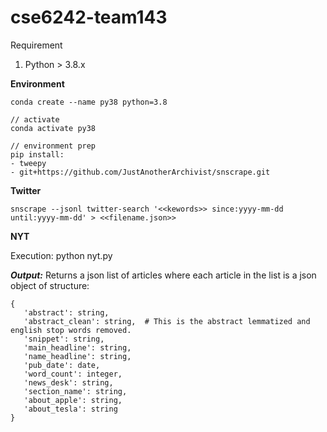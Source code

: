# cse6242-team143

Requirement

1. Python > 3.8.x

**Environment**

```
conda create --name py38 python=3.8

// activate
conda activate py38

// environment prep
pip install:
- tweepy
- git+https://github.com/JustAnotherArchivist/snscrape.git
```

**Twitter**

```
snscrape --jsonl twitter-search '<<kewords>> since:yyyy-mm-dd until:yyyy-mm-dd' > <<filename.json>>  
```

**NYT**

Execution: python nyt.py

***Output:***
Returns a json list of articles where each article in the list is a json object of structure:
 
 ```
 {
    'abstract': string,
    'abstract_clean': string,  # This is the abstract lemmatized and english stop words removed.
    'snippet': string,
    'main_headline': string,
    'name_headline': string,
    'pub_date': date,
    'word_count': integer,
    'news_desk': string,
    'section_name': string,
    'about_apple': string,
    'about_tesla': string
}
```
